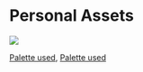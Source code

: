 Personal Assets
===============

![](https://github.com/personal-assets/personal-assets.github.io/workflows/CI/CD%20Pipeline/badge.svg)

[Palette used](https://coolors.co/9bc995-d00000-2d3142-5d6c80-8da7be-bfd0df-f0f8ff-a9ddd6-35605a-2e3532),
[Palette used](https://coolors.co/2d3142-5d6c80-8da7be-bfd0df-f0f8ff-ecebda-e8ddb5-f6ae2d) 

